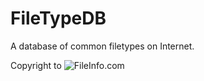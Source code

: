 FileTypeDB
===========

A database of common filetypes on Internet.

Copyright to ![FileInfo.com](http://www.fileinfo.com/images/main/fileinfo2.png)
